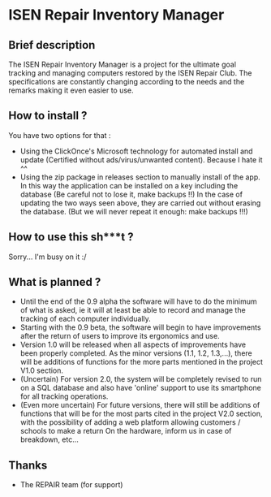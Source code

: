 # ISEN Repair Inventory Manager


## Brief description
The ISEN Repair Inventory Manager
 is a project for the ultimate goal tracking and managing computers 
restored by the ISEN Repair Club. The specifications are constantly changing according to the needs 
and the remarks making it even easier to use.

## How to install ?
You have two options for that :
- Using the ClickOnce's Microsoft technology for automated install and update 
(Certified without ads/virus/unwanted content). Because I hate it ^^
- Using the zip package in releases section to manually install of the app. In this way the application 
can be installed on a key including the database (Be careful not to lose it, make backups !!)
In the case of updating the two ways seen above, they are carried out without erasing the database. 
(But we will never repeat it enough: make backups !!!)

## How to use this sh***t ?
Sorry... I'm busy on it :/

## What is planned ?
- Until the end of the 0.9 alpha the software will have to do the minimum of what is asked, ie it will 
at least be able to record and manage the tracking of each computer individually.
- Starting with the 0.9 beta, the software will begin to have improvements after the return of users 
to improve its ergonomics and use.
- Version 1.0 will be released when all aspects of improvements have been properly completed. As the 
minor versions (1.1, 1.2, 1.3,...), there will be additions of functions for the more parts mentioned 
in the project V1.0 section.
- (Uncertain) For version 2.0, the system will be completely revised to run on a SQL database and also 
have 'online' support to use its smartphone for all tracking operations.
- (Even more uncertain) For future versions, there will still be additions of functions that will be 
for the most parts cited in the project V2.0 section, with the possibility of adding a web platform allowing 
customers / schools to make a return On the hardware, inform us in case of breakdown, etc...

## Thanks
- The REPAIR team (for support)
